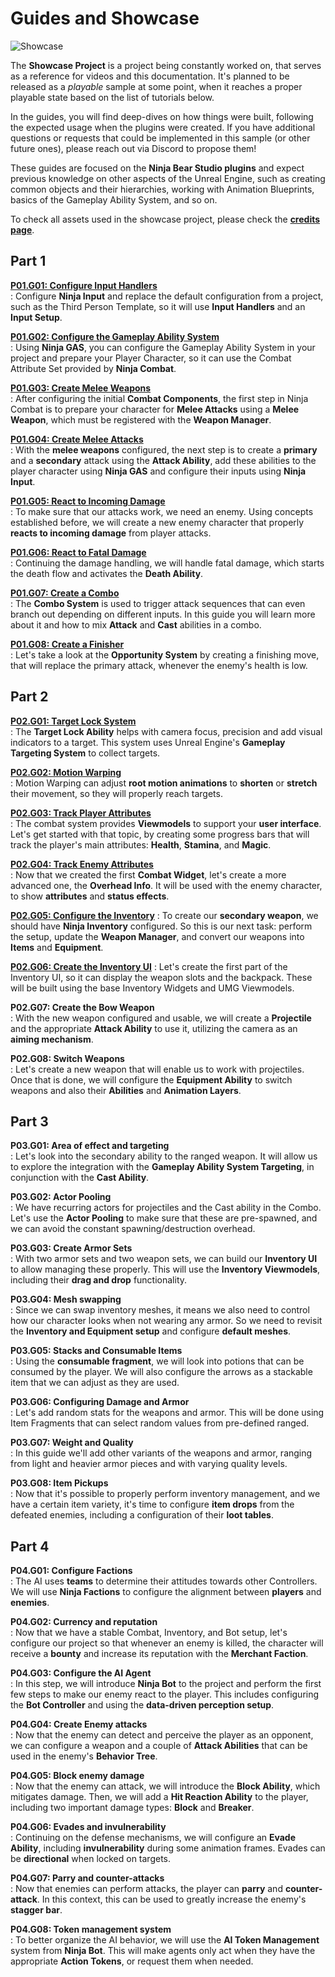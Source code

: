 # Guides and Showcase 

<img src="sc_banner_01.png" alt="Showcase"/>

The **Showcase Project** is a project being constantly worked on, that serves as a reference for videos and this documentation.
It's planned to be released as a _playable_ sample at some point, when it reaches a proper playable state based on the
list of tutorials below.

In the guides, you will find deep-dives on how things were built, following the expected usage when the plugins were
created. If you have additional questions or requests that could be implemented in this sample (or other future ones),
please reach out via Discord to propose them!

These guides are focused on the **Ninja Bear Studio plugins** and expect previous knowledge on other aspects of the 
Unreal Engine, such as creating common objects and their hierarchies, working with Animation Blueprints, basics of the
Gameplay Ability System, and so on.

To check all assets used in the showcase project, please check the [**credits page**](showcase_credits.md).

## Part 1

**[P01.G01: Configure Input Handlers](p01g01_configure_inputs.md)**  
: Configure **Ninja Input** and replace the default configuration from a project, such as the Third Person Template, so 
it will use **Input Handlers** and an **Input Setup**.

**[P01.G02: Configure the Gameplay Ability System](p01g02_configure_gas.md)**  
: Using **Ninja GAS**, you can configure the Gameplay Ability System in your project and prepare your Player Character, 
so it can use the Combat Attribute Set provided by **Ninja Combat**.

**[P01.G03: Create Melee Weapons](p01g03_create_melee_weapons.md)**  
: After configuring the initial **Combat Components**, the first step in Ninja Combat is to prepare your character for 
**Melee Attacks** using a **Melee Weapon**, which must be registered with the **Weapon Manager**.

**[P01.G04: Create Melee Attacks](p01g04_create_melee_attacks.md)**  
: With the **melee weapons** configured, the next step is to create a **primary** and a **secondary** attack using the
**Attack Ability**, add these abilities to the player character using **Ninja GAS** and configure their inputs using
**Ninja Input**.

**[P01.G05: React to Incoming Damage](p01g05_react_to_player_damage.md)**  
: To make sure that our attacks work, we need an enemy. Using concepts established before, we will create a new enemy 
character that properly **reacts to incoming damage** from player attacks.

**[P01.G06: React to Fatal Damage](p01g06_react_to_fatal_damage.md)**  
: Continuing the damage handling, we will handle fatal damage, which starts the death flow and activates the 
**Death Ability**.

**[P01.G07: Create a Combo](p01g07_create_primary_combo.md)**  
: The **Combo System** is used to trigger attack sequences that can even branch out depending on different inputs. In 
this guide you will learn more about it and how to mix **Attack** and **Cast** abilities in a combo.

**[P01.G08: Create a Finisher](p01g08_create_finisher.md)**  
: Let's take a look at the **Opportunity System** by creating a finishing move, that will replace the primary attack, 
whenever the enemy's health is low.

## Part 2

**[P02.G01: Target Lock System](p02g01_target_lock.md)**  
: The **Target Lock Ability** helps with camera focus, precision and add visual indicators to a target. This system uses 
Unreal Engine's **Gameplay Targeting System** to collect targets.

**[P02.G02: Motion Warping](p02g02_motion_warping.md)**  
: Motion Warping can adjust **root motion animations** to **shorten** or **stretch** their movement, so they will 
properly reach targets. 

**[P02.G03: Track Player Attributes](p02g03_player_attributes.md)**  
: The combat system provides **Viewmodels** to support your **user interface**. Let's get started with that topic, by
creating some progress bars that will track the player's main attributes: **Health**, **Stamina**, and **Magic**.

**[P02.G04: Track Enemy Attributes](p02g04_enemy_overhead.md)**  
: Now that we created the first **Combat Widget**, let's create a more advanced one, the **Overhead Info**. It will be 
used with the enemy character, to show **attributes** and **status effects**.

**[P02.G05: Configure the Inventory](p02g05_configure_inventory.md)** 
: To create our **secondary weapon**, we should have **Ninja Inventory** configured. So this is our next task: perform the 
setup, update the **Weapon Manager**, and convert our weapons into **Items** and **Equipment**.

**[P02.G06: Create the Inventory UI](p02g06_create_inventory_ui.md)**
: Let's create the first part of the Inventory UI, so it can display the weapon slots and the backpack. These will be 
built using the base Inventory Widgets and UMG Viewmodels.

**P02.G07: Create the Bow Weapon**  
: With the new weapon configured and usable, we will create a **Projectile** and the appropriate **Attack Ability** to use 
it, utilizing the camera as an **aiming mechanism**.

**P02.G08: Switch Weapons**  
: Let's create a new weapon that will enable us to work with projectiles. Once that is done, we will configure the
**Equipment Ability** to switch weapons and also their **Abilities** and **Animation Layers**.

## Part 3

**P03.G01: Area of effect and targeting**  
: Let's look into the secondary ability to the ranged weapon. It will allow us to explore the integration with the **Gameplay
Ability System Targeting**, in conjunction with the **Cast Ability**.

**P03.G02: Actor Pooling**  
: We have recurring actors for projectiles and the Cast ability in the Combo. Let's use the **Actor Pooling** to make sure
that these are pre-spawned, and we can avoid the constant spawning/destruction overhead.

**P03.G03: Create Armor Sets**  
: With two armor sets and two weapon sets, we can build our **Inventory UI** to allow managing these properly. This will
use the **Inventory Viewmodels**, including their **drag and drop** functionality.

**P03.G04: Mesh swapping**  
: Since we can swap inventory meshes, it means we also need to control how our character looks when not wearing any armor.
So we need to revisit the **Inventory and Equipment setup** and configure **default meshes**.

**P03.G05: Stacks and Consumable Items**  
: Using the **consumable fragment**, we will look into potions that can be consumed by the player. We will also configure
the arrows as a stackable item that we can adjust as they are used.

**P03.G06: Configuring Damage and Armor**  
: Let's add random stats for the weapons and armor. This will be done using Item Fragments that can select random values
from pre-defined ranged.

**P03.G07: Weight and Quality**  
: In this guide we'll add other variants of the weapons and armor, ranging from light and heavier armor pieces and with
varying quality levels.

**P03.G08: Item Pickups**  
: Now that it's possible to properly perform inventory management, and we have a certain item variety, it's time to
configure **item drops** from the defeated enemies, including a configuration of their **loot tables**.

## Part 4

**P04.G01: Configure Factions**  
: The AI uses **teams** to determine their attitudes towards other Controllers. We will use **Ninja Factions** to configure
the alignment between **players** and **enemies**.

**P04.G02: Currency and reputation**  
: Now that we have a stable Combat, Inventory, and Bot setup, let's configure our project so that whenever an enemy is
killed, the character will receive a **bounty** and increase its reputation with the **Merchant Faction**.

**P04.G03: Configure the AI Agent**  
: In this step, we will introduce **Ninja Bot** to the project and perform the first few steps to make our enemy react to
the player. This includes configuring the **Bot Controller** and using the **data-driven perception setup**.

**P04.G04: Create Enemy attacks**  
: Now that the enemy can detect and perceive the player as an opponent, we can configure a weapon and a couple of **Attack
Abilities** that can be used in the enemy's **Behavior Tree**.

**P04.G05: Block enemy damage**  
: Now that the enemy can attack, we will introduce the **Block Ability**, which mitigates damage. Then, we will add a **Hit
Reaction Ability** to the player, including two important damage types: **Block** and **Breaker**.

**P04.G06: Evades and invulnerability**  
: Continuing on the defense mechanisms, we will configure an **Evade Ability**, including **invulnerability** during some 
animation frames. Evades can be **directional** when locked on targets.

**P04.G07: Parry and counter-attacks**  
: Now that enemies can perform attacks, the player can **parry** and **counter-attack**. In this context, this can be used 
to greatly increase the enemy's **stagger bar**.

**P04.G08: Token management system**  
: To better organize the AI behavior, we will use the **AI Token Management** system from **Ninja Bot**. This will make 
agents only act when they have the appropriate **Action Tokens**, or request them when needed.

